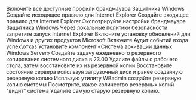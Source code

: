 Включите все доступные профили брандмауэра Защитника Windows
Создайте исходящее правило для Internet Explorer
Создайте входящее правило для Internet Explorer
Экспотрируйте настройки брандмауэра Защитника Windows
Через локальные политики безопасности запретите запуск Internet Explorer
Включите установку обновлений для Windows и других продуктов Microsoft
Включите Аудит событий входа успех\отказ
Установите компонент «Система архивации данных Windows Server»
Создайте задачу ежедневного резервного копирования системного диска в 23.00
Удалите файлы с рабочего стола, затем восстановите их из резервной копии
Восстановите состояние сервера используя загрузочный диск и ранее созданную резервную копию
Испльзую утилиту WBadmin создайте резервную копию системы
Посмотрите, какое количество резервных копий "видит" система
Удалите самую старую резервную копию.